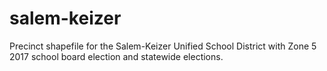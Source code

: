# salem-keizer
Precinct shapefile for the Salem-Keizer Unified School District with Zone 5 2017 school board election and statewide elections.

